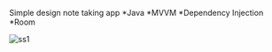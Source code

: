 Simple design note taking app 
*Java
*MVVM
*Dependency Injection
*Room

![ss1](https://i.imgur.com/JwsQkk9.jpg)

